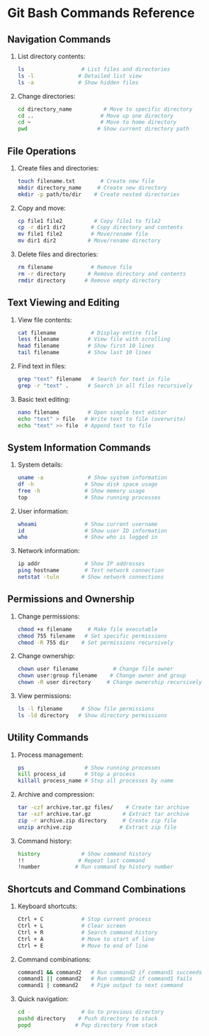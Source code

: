 # Git Bash Commands Reference

## Navigation Commands

1. List directory contents:
   ```bash
   ls                  # List files and directories
   ls -l              # Detailed list view
   ls -a              # Show hidden files
   ```

2. Change directories:
   ```bash
   cd directory_name          # Move to specific directory
   cd ..                     # Move up one directory
   cd ~                      # Move to home directory
   pwd                      # Show current directory path
   ```




## File Operations

1. Create files and directories:
   ```bash
   touch filename.txt        # Create new file
   mkdir directory_name     # Create new directory
   mkdir -p path/to/dir    # Create nested directories
   ```

2. Copy and move:
   ```bash
   cp file1 file2          # Copy file1 to file2
   cp -r dir1 dir2        # Copy directory and contents
   mv file1 file2         # Move/rename file
   mv dir1 dir2          # Move/rename directory
   ```

3. Delete files and directories:
   ```bash
   rm filename            # Remove file
   rm -r directory       # Remove directory and contents
   rmdir directory      # Remove empty directory
   ```




## Text Viewing and Editing

1. View file contents:
   ```bash
   cat filename           # Display entire file
   less filename         # View file with scrolling
   head filename         # Show first 10 lines
   tail filename         # Show last 10 lines
   ```

2. Find text in files:
   ```bash
   grep "text" filename   # Search for text in file
   grep -r "text" .      # Search in all files recursively
   ```

3. Basic text editing:
   ```bash
   nano filename         # Open simple text editor
   echo "text" > file   # Write text to file (overwrite)
   echo "text" >> file  # Append text to file
   ```






## System Information Commands

1. System details:
   ```bash
   uname -a              # Show system information
   df -h                # Show disk space usage
   free -h              # Show memory usage
   top                  # Show running processes
   ```

2. User information:
   ```bash
   whoami               # Show current username
   id                   # Show user ID information
   who                  # Show who is logged in
   ```

3. Network information:
   ```bash
   ip addr              # Show IP addresses
   ping hostname        # Test network connection
   netstat -tuln       # Show network connections
   ```





## Permissions and Ownership

1. Change permissions:
   ```bash
   chmod +x filename     # Make file executable
   chmod 755 filename   # Set specific permissions
   chmod -R 755 dir    # Set permissions recursively
   ```

2. Change ownership:
   ```bash
   chown user filename           # Change file owner
   chown user:group filename    # Change owner and group
   chown -R user directory     # Change ownership recursively
   ```

3. View permissions:
   ```bash
   ls -l filename      # Show file permissions
   ls -ld directory   # Show directory permissions
   ```




## Utility Commands

1. Process management:
   ```bash
   ps                   # Show running processes
   kill process_id      # Stop a process
   killall process_name # Stop all processes by name
   ```

2. Archive and compression:
   ```bash
   tar -czf archive.tar.gz files/    # Create tar archive
   tar -xzf archive.tar.gz          # Extract tar archive
   zip -r archive.zip directory     # Create zip file
   unzip archive.zip               # Extract zip file
   ```

3. Command history:
   ```bash
   history             # Show command history
   !!                 # Repeat last command
   !number           # Run command by history number
   ```





## Shortcuts and Command Combinations

1. Keyboard shortcuts:
   ```bash
   Ctrl + C            # Stop current process
   Ctrl + L            # Clear screen
   Ctrl + R            # Search command history
   Ctrl + A            # Move to start of line
   Ctrl + E            # Move to end of line
   ```

2. Command combinations:
   ```bash
   command1 && command2   # Run command2 if command1 succeeds
   command1 || command2   # Run command2 if command1 fails
   command1 | command2    # Pipe output to next command
   ```

3. Quick navigation:
   ```bash
   cd -                # Go to previous directory
   pushd directory    # Push directory to stack
   popd              # Pop directory from stack
   ```







